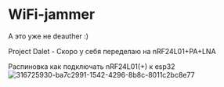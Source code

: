 # WiFi-jammer
А это уже не deauther :)

Project Dalet - Скоро у себя переделаю на nRF24L01+PA+LNA

Распиновка как подключать nRF24L01(+) к esp32
![316725930-ba7c2991-1542-4296-8b8c-8011c2bc8e77](https://github.com/seva009/WiFi-jammer/assets/60817007/a4a64b87-f6ec-4691-b7a0-397b1bbbf99b)
